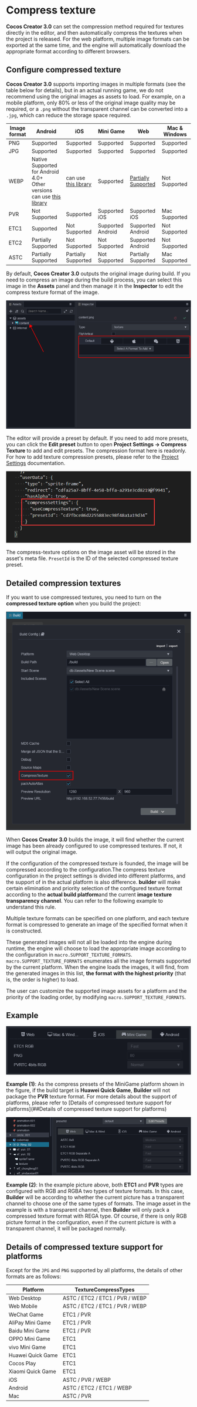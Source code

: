 # Compress texture

**Cocos Creator 3.0** can set the compression method required for textures directly in the editor, and then automatically compress the textures when the project is released. For the web platform, multiple image formats can be exported at the same time, and the engine will automatically download the appropriate format according to different browsers.

## Configure compressed texture

**Cocos Creator 3.0** supports importing images in multiple formats (see the table below for details), but in an actual running game, we do not recommend using the original images as assets to load. For example, on a mobile platform, only 80% or less of the original image quality may be required, or a `.png` without the transparent channel can be converted into a `.jpg`, which can reduce the storage space required.

| Image format | Android | iOS | Mini Game | Web  | Mac & Windows |
| ------- | -------- | ------ | ----- | ------ | ------ |
| PNG | Supported | Supported   | Supported | Supported | Supported |
| JPG | Supported | Supported | Supported | Supported | Supported |
| WEBP | Native Supported for Android 4.0+<br>Other versions can use [this library](https://github.com/alexey-pelykh/webp-android-backport) | can use [this library](https://github.com/carsonmcdonald/WebP-iOS-example) | Supported | [Partially Supported](https://caniuse.com/#feat=webp) | Not Supported |
| PVR | Not Supported | Supported | Supported iOS  | Supported iOS  | Mac Supported |
| ETC1 | Supported | Not Supported | Supported Android  | Supported Android  | Not Supported |
| ETC2 | Partially Supported | Not Supported | Not Supported | Supported Android  | Not Supported |
| ASTC | Partially Supported  | Partially Supported | Not Supported | Partially Supported  | Mac Supported |

By default, **Cocos Creator 3.0** outputs the original image during build. If you need to compress an image during the build process, you can select this image in the **Assets** panel and then manage it in the **Inspector** to edit the compress texture format of the image.

![compress-texture](compress-texture/compress-texture.png)

The editor will provide a preset by default. If you need to add more presets, you can click the **Edit preset** button to open **Project Settings -> Compress Texture** to add and edit presets. The compression format here is readonly. For how to add texture compression presets, please refer to the [Project Settings](./editor/project/index.md) documentation.

![meta](compress-texture/meta.png)

The compress-texture options on the image asset will be stored in the asset's meta file. `PresetId` is the ID of the selected compressed texture preset.

## Detailed compression textures

If you want to use compressed textures, you need to turn on the **compressed texture option** when you build the project:

![compress-texture-build](compress-texture/compress-build.png)

When **Cocos Creator 3.0** builds the image, it will find whether the current image has been already configured to use compressed textures. If not, it will output the original image.

If the configuration of the compressed texture is founded, the image will be compressed according to the configuration.The compress texture configuration in the project settings is divided into different platforms, and the support of in the actual platform is also difference. **builder** will make certain elimination and priority selection of the configured texture format according to the **actual build platform**and the current **image texture transparency channel**. You can refer to the following example to understand this rule.

Multiple texture formats can be specified on one platform, and each texture format is compressed to generate an image of the specified format when it is constructed.

These generated images will not all be loaded into the engine during runtime, the engine will choose to load the appropriate image according to the configuration in `macro.SUPPORT_TEXTURE_FORMATS`. `macro.SUPPORT_TEXTURE_FORMATS` enumerates all the image formats supported by the current platform. When the engine loads the images, it will find, from the generated images in this list, **the format with the highest priority** (that is, the order is higher) to load.

The user can customize the supported image assets for a platform and the priority of the loading order, by modifying `macro.SUPPORT_TEXTURE_FORMATS`.

## Example

![1](compress-texture/compress-1.jpg)

**Example (1)**: As the compress presets of the MiniGame platform shown in the figure, if the build target is **Huawei Quick Game**, **Builder** will not package the **PVR** texture format. For more details about the support of platforms, please refer to [Details of compressed texture support for platforms](##Details of compressed texture support for platforms)

![2](compress-texture/compress-2.jpg)

**Example (2)**: In the example picture above, both **ETC1** and **PVR** types are configured with RGB and RGBA two types of texture formats. In this case, **Builder** will be according to whether the current picture has a transparent channel to choose one of the same types of formats. The image asset in the example is with a transparent channel, then **Builder** will only pack a compressed texture format with REGA type. Of course, if there is only RGB picture format in the configuration, even if the current picture is with a transparent channel, it will be packaged normally.

## Details of compressed texture support for platforms

Except for the `JPG` and `PNG` supported by all platforms, the details of other formats are as follows:

| Platform          | TextureCompressTypes |
| ----------------- | -------------------- |
| Web Desktop       | ASTC / ETC2 / ETC1 / PVR / WEBP |
| Web Mobile        | ASTC / ETC2 / ETC1 / PVR / WEBP |
| WeChat Game       | ETC1 / PVR           |
| AliPay Mini Game  | ETC1 / PVR           |
| Baidu Mini Game   | ETC1 / PVR           |
| OPPO Mini Game    | ETC1                 |
| vivo Mini Game    | ETC1                 |
| Huawei Quick Game | ETC1                 |
| Cocos Play        | ETC1                 |
| Xiaomi Quick Game | ETC1                 |
| iOS               | ASTC / PVR / WEBP    |
| Android           | ASTC / ETC2 / ETC1 / WEBP |
| Mac               | ASTC / PVR           |
